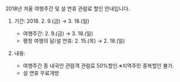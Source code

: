 2018년 겨울 여행주간 및 설 연휴 관람료 할인 안내입니다.
1. 기간: 2018. 2. 9.(금) → 3. 18.(일)
   - 여행주간: 2. 9.(금) → 3. 18.(일)
   - 평창 여행의 달/설 연휴: 2. 15.(목) → 2. 18.(일)

2. 내용:
   - 여행주간 중 내국인 관람객 관람료 50%할인.※지역주민 중복할인 불가.
   - 설 연휴 무료개방